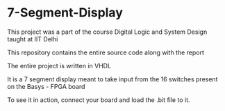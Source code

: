 # 7-Segment-Display
This project was a part of the course Digital Logic and System Design taught at IIT Delhi

This repository contains the entire source code along with the report

The entire project is written in VHDL

It is a 7 segment display meant to take input from the 16 switches present on the Basys - FPGA board

To see it in action, connect your board and load the .bit file to it.
